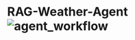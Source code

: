 # RAG-Weather-Agent![agent_workflow](https://github.com/user-attachments/assets/f8a63814-5e69-4d56-9692-198c39be06c3)
